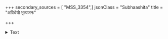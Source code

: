 +++
secondary_sources = [ "MSS_3354",]
jsonClass = "Subhaashita"
title = "अविधेयो भृत्यजनः"

+++

<details><summary>Text</summary>

अविधेयो भृत्यजनः शठानि मित्राण्यदायकः स्वामी।  
विनयरहिता च भार्या मस्तकशूलानि चत्वारि॥
</details>
